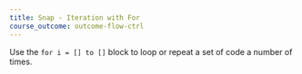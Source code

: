 ```yaml
---
title: Snap - Iteration with For
course_outcome: outcome-flow-ctrl
---
```


Use the `for i = [] to []` block to loop or repeat a set of code a number of times.
